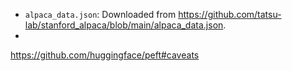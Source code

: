 - `alpaca_data.json`: Downloaded from https://github.com/tatsu-lab/stanford_alpaca/blob/main/alpaca_data.json.
- 

https://github.com/huggingface/peft#caveats